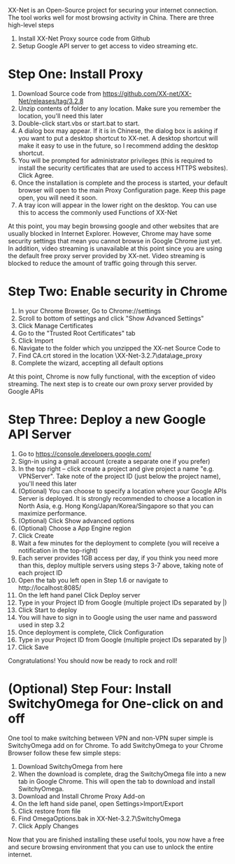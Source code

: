 XX-Net is an Open-Source project for securing your internet connection. The tool works well for most browsing activity in China. There are three high-level steps
1. Install XX-Net Proxy source code from Github
2. Setup Google API server to get access to video streaming etc.

# Step One: Install Proxy
1. Download Source code from https://github.com/XX-net/XX-Net/releases/tag/3.2.8
1. Unzip contents of folder to any location. Make sure you remember the location, you'll need this later
1. Double-click start.vbs or start.bat to start.
1. A dialog box may appear. If it is in Chinese, the dialog box is asking if you want to put a desktop shortcut to XX-net. A desktop shortcut will make it easy to use in the future, so I recommend adding the desktop shortcut.
1. You will be prompted for administrator privileges (this is required to install the security certificates that are used to access HTTPS websites). Click Agree.
1. Once the installation is complete and the process is started, your default browser will open to the main Proxy Configuration page. Keep this page open, you will need it soon.
1. A tray icon will appear in the lower right on the desktop. You can use this to access the commonly used Functions of XX-Net


At this point, you may begin browsing google and other websites that are usually blocked in Internet Explorer. However, Chrome may have some security settings that mean you cannot browse in Google Chrome just yet. In addition, video streaming is unavailable at this point since you are using the default free proxy server provided by XX-net. Video streaming is blocked to reduce the amount of traffic going through this server.


# Step Two: Enable security in Chrome
1. In your Chrome Browser, Go to Chrome://settings
1. Scroll to bottom of settings and click "Show Advanced Settings"
1. Click Manage Certificates
1. Go to the "Trusted Root Certificates" tab
1. Click Import
1. Navigate to the folder which you unzipped the XX-net Source Code to
1. Find CA.crt stored in the location \XX-Net-3.2.7\data\age_proxy
1. Complete the wizard, accepting all default options


At this point, Chrome is now fully functional, with the exception of video streaming. The next step is to create our own proxy server provided by Google APIs

# Step Three: Deploy a new Google API Server
1. Go to https://console.developers.google.com/
1. Sign-in using a gmail account (create a separate one if you prefer)
1. In the top right – click create a project and give project a name "e.g. VPNServer". Take note of the project ID (just below the project name), you'll need this later
1. (Optional) You can choose to specify a location where your Google APIs Server is deployed. It is strongly recommended to choose a location in North Asia, e.g. Hong Kong/Japan/Korea/Singapore so that you can maximize performance.
1. (Optional) Click Show advanced options
1. (Optional) Choose a App Engine region
1. Click Create
1. Wait a few minutes for the deployment to complete (you will receive a notification in the top-right)
1. Each server provides 1GB access per day, if you think you need more than this, deploy multiple servers using steps 3-7 above, taking note of each project ID
1. Open the tab you left open in Step 1.6 or navigate to http://localhost:8085/
1. On the left hand panel Click Deploy server
1. Type in your Project ID from Google (multiple project IDs separated by |)
1. Click Start to deploy
1. You will have to sign in to Google using the user name and password used in step 3.2
1. Once deployment is complete, Click Configuration
1. Type in your Project ID from Google (multiple project IDs separated by |)
1. Click Save

Congratulations! You should now be ready to rock and roll!

# (Optional) Step Four: Install SwitchyOmega for One-click on and off
One tool to make switching between VPN and non-VPN super simple is SwitchyOmega add on for Chrome. To add SwitchyOmega to your Chrome Browser follow these few simple steps:
1. Download SwitchyOmega from here
1. When the download is complete, drag the SwitchyOmega file into a new tab in Google Chrome. This will open the tab to download and install SwitchyOmega.
1. Download and Install Chrome Proxy Add-on
1. On the left hand side panel, open Settings>Import/Export
1. Click restore from file 
1. Find OmegaOptions.bak in XX-Net-3.2.7\SwitchyOmega
1. Click Apply Changes

Now that you are finished installing these useful tools, you now have a free and secure browsing environment that you can use to unlock the entire internet.